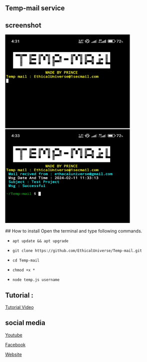 ## Temp-mail service
## screenshot
  <img src="https://github.com/EthicalUniverse/Temp-mail/blob/main/node_modules/Image/IMG_20240211_163539.jpg" width="400" height="300" />
  <img src="https://github.com/EthicalUniverse/Temp-mail/blob/main/node_modules/Image/IMG_20240211_163403.jpg" width="400" height="300" /> 
</p>
## How to install
Open the terminal and type following commands.

* `apt update && apt upgrade`


* `git clone https://github.com/EthicalUniverse/Temp-mail.git`

* `cd Temp-mail`

* `chmod +x *`

* `node temp.js username`

## Tutorial :
<p>
  <a href="https://youtube.com/@Ethical_Universe">Tutorial Video</a>
  </p>


## social media
<p>
  <a href="https://youtube.com/@Ethical_Universe">Youtube</a>
  </p>

  <p>
  <a href="https://www.facebook.com/EthicalUniversebd">Facebook</a>
  </p>

<p>
  <a href="https://ethacaluniverse.blogspot.com">Website</a>
  </p>
